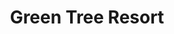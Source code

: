 ---
layout: location
title: Green Tree Resort
keywords: resort stay
cover_image: "/properties/Green Tree Resort/1.jpg"
images_src: Green Tree Resort
price: ₹2,799
area: Sakleshpur
rating: 5
description: 
district: Hassan
total-occupancy: 26
rooms: 13
stay-type: Pool Stay
accomodation: [
    [1 Mountain View Room, 4, 2, shop],
    [3 Family Rooms, 14, 7, house-door], 
    [1 Family Dormitory, 6, 3, shop],
    [1 Dormitory, 8, 4, house-door]
]
pricing: [
    [GLASS HOUSE, 2799, Stay | Breakfast | Activities | Hi-tea | Veg Snacks],
    [TREE HOUSE, 3799, Stay | Breakfast | Activities | Hi-tea | Veg Snacks],
    [POOL COTTAGE, 4299, Stay | Breakfast | Activities | Hi-tea | Veg Snacks]
]
ameneties: [
    [ fa-solid fa-plug-circle-plus,Power Backup],
    [ fa-solid fa-square-parking, Parking],
    [ fa-solid fa-snowflake,Refrigerator],
    [ fa-solid fa-shower,Shower],
    [ fa-solid fa-utensils,Restaurant],
    [ fa-solid fa-tower-observation],
    [ fa-solid fa-person-swimming,Swimming Pool],
    [ fa-solid fa-hot-tub-person,Hot Water]
]
activities: [ 
    [ fa-solid fa-fire,Bonfire & Music],
    [ fa-solid fa-chess-knight, Chess],
    [ fa-solid fa-hockey-puck, Carrom],
    [fa-solid fa-spoon,Badminton],
    [fa-solid fa-fa-arrow-trend-down,Zipline],
    [fa-solid fa-hat-cowboy,Low Rope Activities],
    [ fa-solid fa-person-swimming, Swimming],
]
locations: [Mookanna falls(24KM),Manjrabad Fort(27KM),Bisle Ghat View Point(32KM),Kaginahare View Point(39KM),Yedakumeri Railway Trek(57KM),]
breakfast: [Neer Dosa, item2, item3, item4]
lunch: [item1, item2, item3, item4]
dinner: [item1, item2, item3, item4]
tnc: ["Yes","No","Yes", "Yes", 12:00PM-11:00AM]
---